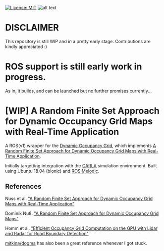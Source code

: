[![License: MIT](https://img.shields.io/badge/License-MIT-yellow.svg)](https://opensource.org/licenses/MIT)  ![alt text](https://img.shields.io/badge/contributions-welcome-brightgreen.svg?style=flat)

# DISCLAIMER

This repository is still WIP and in a pretty early stage. Contributions are kindly appreciated :)
# ROS support is still early work in progress.
As in, it builds, and can be launched but no further promises currently...

# [WIP] A Random Finite Set Approach for Dynamic Occupancy Grid Maps with Real-Time Application

A ROS(v1) wrapper for the [Dynamic Occupancy Grid](https://github.com/idlebear/dynamic-occupancy-grid-map), which implements [A Random Finite Set Approach for Dynamic Occupancy Grid Maps with Real-Time Application](https://arxiv.org/abs/1605.02406).  

Initially targetting integration with the [CARLA](https://github.com/carla-simulator/) simulation environment.  Built using Ubuntu 18.04 (bionic) and [ROS Melodic](http://wiki.ros.org/melodic).

## References

Nuss et al. ["A Random Finite Set Approach for Dynamic Occupancy Grid Maps with Real-Time Application"](https://arxiv.org/abs/1605.02406)

Dominik Nuß. ["A Random Finite Set Approach for Dynamic Occupancy Grid Maps"](https://d-nb.info/1133544290/34)

Homm et al. ["Efficient Occupancy Grid Computation on the GPU with Lidar and Radar for Road Boundary Detection"](https://mediatum.ub.tum.de/doc/1287438/726193.pdf)

[mitkina/dogma](https://github.com/mitkina/dogma) has also been a great reference whenever I got stuck.
